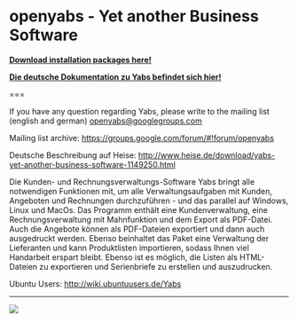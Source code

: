openyabs - Yet another Business Software 
===

**[Download installation packages here!](https://github.com/anti43/openyabs/releases/)**
 

**[Die deutsche Dokumentation zu Yabs befindet sich hier!](https://docs.google.com/document/d/1VhUi0wS-EJgfV-o89Hl-2wux810mJnqUV1wPxpgVIs4/pub)**

===

If you have any question regarding Yabs, please write to the mailing list (english and german) <a href="mailto:openyabs@googlegroups.com">openyabs@googlegroups.com</a>

Mailing list archive:
https://groups.google.com/forum/#!forum/openyabs

Deutsche Beschreibung auf Heise:
http://www.heise.de/download/yabs-yet-another-business-software-1149250.html

Die Kunden- und Rechnungsverwaltungs-Software Yabs bringt alle notwendigen Funktionen mit, um alle Verwaltungsaufgaben mit Kunden, Angeboten und Rechnungen durchzuführen - und das parallel auf Windows, Linux und MacOs.
Das Programm enthält eine Kundenverwaltung, eine Rechnungsverwaltung mit Mahnfunktion und dem Export als PDF-Datei. Auch die Angebote können als PDF-Dateien exportiert und dann auch ausgedruckt werden. Ebenso beinhaltet das Paket eine Verwaltung der Lieferanten und kann Produktlisten importieren, sodass Ihnen viel Handarbeit erspart bleibt. Ebenso ist es möglich, die Listen als HTML-Dateien zu exportieren und Serienbriefe zu erstellen und auszudrucken.

Ubuntu Users:
http://wiki.ubuntuusers.de/Yabs

***
![](https://raw.githubusercontent.com/anti43/openyabs/master/src/mpv5/resources/images/icon2_128.png)


